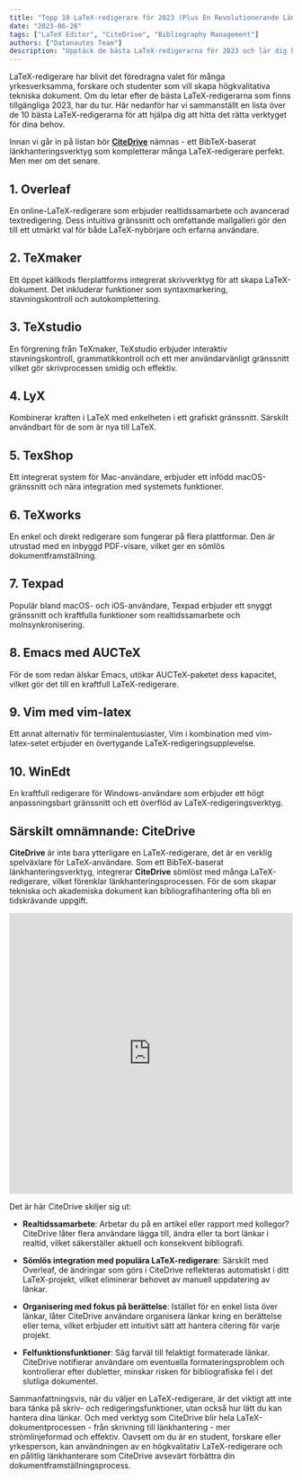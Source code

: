 ```yaml
---
title: "Topp 10 LaTeX-redigerare för 2023 (Plus En Revolutionerande Länkhanterare)"
date: "2023-06-26"
tags: ["LaTeX Editor", "CiteDrive", "Bibliography Management"]
authors: ["Datanautes Team"]
description: "Upptäck de bästa LaTeX-redigerarna för 2023 och lär dig hur integration av länkhanteringsverktyg som CiteDrive kan förbättra din dokumentframställningsprocess."
---
```


LaTeX-redigerare har blivit det föredragna valet för många yrkesverksamma, forskare och studenter som vill skapa högkvalitativa tekniska dokument. Om du letar efter de bästa LaTeX-redigerarna som finns tillgängliga 2023, har du tur. Här nedanför har vi sammanställt en lista över de 10 bästa LaTeX-redigerarna för att hjälpa dig att hitta det rätta verktyget för dina behov.

Innan vi går in på listan bör **[CiteDrive](https://www.citedrive.com/)** nämnas - ett BibTeX-baserat länkhanteringsverktyg som kompletterar många LaTeX-redigerare perfekt. Men mer om det senare.

## 1. Overleaf

En online-LaTeX-redigerare som erbjuder realtidssamarbete och avancerad textredigering. Dess intuitiva gränssnitt och omfattande mallgalleri gör den till ett utmärkt val för både LaTeX-nybörjare och erfarna användare.

## 2. TeXmaker

Ett öppet källkods flerplattforms integrerat skrivverktyg för att skapa LaTeX-dokument. Det inkluderar funktioner som syntaxmarkering, stavningskontroll och autokomplettering.

## 3. TeXstudio

En förgrening från TeXmaker, TeXstudio erbjuder interaktiv stavningskontroll, grammatikkontroll och ett mer användarvänligt gränssnitt vilket gör skrivprocessen smidig och effektiv.

## 4. LyX

Kombinerar kraften i LaTeX med enkelheten i ett grafiskt gränssnitt. Särskilt användbart för de som är nya till LaTeX.

## 5. TexShop

Ett integrerat system för Mac-användare, erbjuder ett infödd macOS-gränssnitt och nära integration med systemets funktioner.

## 6. TeXworks

En enkel och direkt redigerare som fungerar på flera plattformar. Den är utrustad med en inbyggd PDF-visare, vilket ger en sömlös dokumentframställning.

## 7. Texpad

Populär bland macOS- och iOS-användare, Texpad erbjuder ett snyggt gränssnitt och kraftfulla funktioner som realtidssamarbete och molnsynkronisering.

## 8. Emacs med AUCTeX

För de som redan älskar Emacs, utökar AUCTeX-paketet dess kapacitet, vilket gör det till en kraftfull LaTeX-redigerare.

## 9. Vim med vim-latex

Ett annat alternativ för terminalentusiaster, Vim i kombination med vim-latex-setet erbjuder en övertygande LaTeX-redigeringsupplevelse.

## 10. WinEdt

En kraftfull redigerare för Windows-användare som erbjuder ett högt anpassningsbart gränssnitt och ett överflöd av LaTeX-redigeringsverktyg.

## Särskilt omnämnande: CiteDrive

**CiteDrive** är inte bara ytterligare en LaTeX-redigerare, det är en verklig spelväxlare för LaTeX-användare. Som ett BibTeX-baserat länkhanteringsverktyg, integrerar **CiteDrive** sömlöst med många LaTeX-redigerare, vilket förenklar länkhanteringsprocessen. För de som skapar tekniska och akademiska dokument kan bibliografihantering ofta bli en tidskrävande uppgift.

<iframe width="100%" height="500" src="https://www.youtube.com/embed/bHD94qM0vyg?si=UPPfnUF9kpY3PnYN" title="YouTube video player" frameborder="0" allow="accelerometer; autoplay; clipboard-write; encrypted-media; gyroscope; picture-in-picture; web-share" allowfullscreen></iframe>

Det är här CiteDrive skiljer sig ut:

- **Realtidssamarbete**: Arbetar du på en artikel eller rapport med kollegor? CiteDrive låter flera användare lägga till, ändra eller ta bort länkar i realtid, vilket säkerställer aktuell och konsekvent bibliografi.

- **Sömlös integration med populära LaTeX-redigerare**: Särskilt med Overleaf, de ändringar som görs i CiteDrive reflekteras automatiskt i ditt LaTeX-projekt, vilket eliminerar behovet av manuell uppdatering av länkar.

- **Organisering med fokus på berättelse**: Istället för en enkel lista över länkar, låter CiteDrive användare organisera länkar kring en berättelse eller tema, vilket erbjuder ett intuitivt sätt att hantera citering för varje projekt.

- **Felfunktionsfunktioner**: Säg farväl till felaktigt formaterade länkar. CiteDrive notifierar användare om eventuella formateringsproblem och kontrollerar efter dubletter, minskar risken för bibliografiska fel i det slutliga dokumentet.

Sammanfattningsvis, när du väljer en LaTeX-redigerare, är det viktigt att inte bara tänka på skriv- och redigeringsfunktioner, utan också hur lätt du kan hantera dina länkar. Och med verktyg som CiteDrive blir hela LaTeX-dokumentprocessen - från skrivning till länkhantering - mer strömlinjeformad och effektiv. Oavsett om du är en student, forskare eller yrkesperson, kan användningen av en högkvalitativ LaTeX-redigerare och en pålitlig länkhanterare som CiteDrive avsevärt förbättra din dokumentframställningsprocess.
